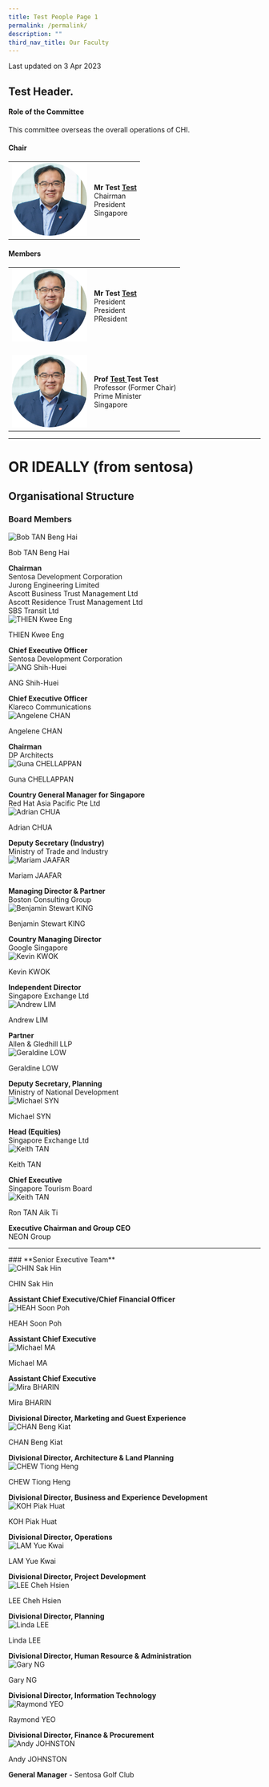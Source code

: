 ```yaml
---
title: Test People Page 1
permalink: /permalink/
description: ""
third_nav_title: Our Faculty
---
```

<p class="right-side-updated">Last updated on 3 Apr 2023</p>


Test Header.
---

#### **Role of the Committee**

This committee overseas the overall operations of CHI.

#### **Chair**

<table cellpadding="10" border="0" style="width: 100%;">
<tbody>
<tr>
<td style="width: 150px;"><img alt="andrew1" src="/images/Chairman.png"></td>
<td><strong>Mr Test <u>Test</u></strong><br>Chairman<br>President<br>Singapore<br>
</td></tr>
</tbody>
</table>

#### **Members**

<table cellpadding="10" border="0" style="width: 100%;">
<tbody>
<tr>
<td style="width: 150px;"><img alt="andrew1" src="/images/Chairman.png"><br></td>
<td><strong>Mr Test  <u>Test </u></strong><br>President<br>President<br>PResident<br></td>
</tr>
<tr>
<td><br><img alt="andrew1" src="/images/Chairman.png"><br></td>
<td><br><strong>Prof <u>Test </u> Test  Test </strong><br>Professor (Former Chair)<br>Prime Minister<br>Singapore<br></td>
</tr>


</tbody>
</table>

---



# **OR IDEALLY (from sentosa)**

 Organisational Structure
---
### **Board Members**
<div class="row">
    <div class="col is-4">
        <img alt="Bob TAN Beng Hai" src="/images/who-we-are/organisational-structure/MrBobTANBengHai.jpg">
    </div>
    <div class="col is-8">
        <p class="title is-4">Bob TAN Beng Hai</p>
        <strong>Chairman</strong>
        <br> Sentosa Development Corporation
        <br> Jurong Engineering Limited
        <br> Ascott Business Trust Management Ltd
        <br> Ascott Residence Trust Management Ltd
			  <br> SBS Transit Ltd
    </div>
</div>

<div class="row">
    <div class="col is-4">
        <img alt="THIEN Kwee Eng" src="/images/who-we-are/organisational-structure/Thien-Kwee-Engupdated.jpg">
    </div>
    <div class="col is-8">
        <p class="title is-4">THIEN Kwee Eng</p>
        <strong>Chief Executive Officer</strong>
        <br> Sentosa Development Corporation
    </div>
</div>

<div class="row">
    <div class="col is-4">
        <img alt="ANG Shih-Huei" src="/images/who-we-are/organisational-structure/ANGShihHuei.jpg">
    </div>
    <div class="col is-8">
        <p class="title is-4">ANG Shih-Huei</p>
        <strong>Chief Executive Officer</strong>
        <br> Klareco Communications
    </div>
</div>

<div class="row">
    <div class="col is-4">
        <img alt="Angelene CHAN" src="/images/who-we-are/organisational-structure/Angelene_Chan.jpg">
    </div>
    <div class="col is-8">
        <p class="title is-4">Angelene CHAN</p>
        <strong>Chairman</strong>
        <br> DP Architects
    </div>
</div>

<div class="row">
    <div class="col is-4">
        <img alt="Guna CHELLAPPAN" src="/images/who-we-are/organisational-structure/Guna_Chellappan.jpg">
    </div>
    <div class="col is-8">
        <p class="title is-4">Guna CHELLAPPAN</p>
        <strong>Country General Manager for Singapore</strong>
        <br> Red Hat Asia Pacific Pte Ltd
    </div>
</div>

<div class="row">
    <div class="col is-4">
        <img alt="Adrian CHUA" src="/images/who-we-are/organisational-structure/Adrian_Chua.jpg">
    </div>
    <div class="col is-8">
        <p class="title is-4">Adrian CHUA</p>
        <strong>Deputy Secretary (Industry)</strong>
        <br> Ministry of Trade and Industry
    </div>
</div>

<div class="row">
    <div class="col is-4">
        <img alt="Mariam JAAFAR" src="/images/who-we-are/organisational-structure/Mariam_Jaafar.jpg">
    </div>
    <div class="col is-8">
        <p class="title is-4">Mariam JAAFAR</p>
        <strong>Managing Director &amp; Partner</strong>
        <br> Boston Consulting Group
    </div>
</div>

<div class="row">
    <div class="col is-4">
        <img alt="Benjamin Stewart KING" src="/images/who-we-are/organisational-structure/Board-Benjamin-King.jpg">
    </div>
    <div class="col is-8">
        <p class="title is-4">Benjamin Stewart KING</p>
        <strong>Country Managing Director</strong>
        <br> Google Singapore
    </div>
</div>

<div class="row">
    <div class="col is-4">
        <img alt="Kevin KWOK" src="/images/who-we-are/organisational-structure/Bod-Kevin-Kwok.jpg">
    </div>
    <div class="col is-8">
        <p class="title is-4">Kevin KWOK</p>
        <strong>Independent Director</strong>
        <br> Singapore Exchange Ltd
    </div>
</div>

<div class="row">
    <div class="col is-4">
        <img alt="Andrew LIM" src="/images/who-we-are/organisational-structure/MrAndrewLim.jpeg">
    </div>
    <div class="col is-8">
        <p class="title is-4">Andrew LIM</p>
        <strong>Partner</strong>
        <br> Allen &amp; Gledhill LLP
    </div>
</div>

<div class="row">
    <div class="col is-4">
        <img alt="Geraldine LOW" src="/images/who-we-are/organisational-structure/Board-Geraldine-Low-updated.jpg">
    </div>
    <div class="col is-8">
        <p class="title is-4">Geraldine LOW</p>
        <strong>Deputy Secretary, Planning</strong>
        <br> Ministry of National Development
    </div>
</div>

<div class="row">
    <div class="col is-4">
        <img alt="Michael SYN" src="/images/who-we-are/organisational-structure/Michael_Syn.jpg">
    </div>
    <div class="col is-8">
        <p class="title is-4">Michael SYN</p>
        <strong>Head (Equities)</strong>
        <br> Singapore Exchange Ltd
    </div>
</div>

<div class="row">
    <div class="col is-4">
        <img alt="Keith TAN" src="/images/who-we-are/organisational-structure/MrKeithTAN.jpg">
    </div>
    <div class="col is-8">
        <p class="title is-4">Keith TAN</p>
        <strong>Chief Executive</strong>
        <br> Singapore Tourism Board
    </div>
</div>

<div class="row">
    <div class="col is-4">
        <img alt="Keith TAN" src="/images/who-we-are/organisational-structure/ron_tan.png">
    </div>
    <div class="col is-8">
        <p class="title is-4">Ron TAN Aik Ti</p>
        <strong>Executive Chairman and Group CEO</strong>
        <br> NEON Group
    </div>
</div>

<hr> 
### **Senior Executive Team**

<div class="row">
    <div class="col is-4">
        <img alt="CHIN Sak Hin" src="/images/who-we-are/organisational-structure/MrCHINSakHin.jpg">
    </div>
    <div class="col is-8">
        <p class="title is-4">CHIN Sak Hin</p>
        <strong>Assistant Chief Executive/Chief Financial Officer</strong>
    </div>
</div>

<div class="row">
    <div class="col is-4">
        <img alt="HEAH Soon Poh" src="/images/who-we-are/organisational-structure/soon poh.png">
    </div>
    <div class="col is-8">
        <p class="title is-4">HEAH Soon Poh</p>
        <strong>Assistant Chief Executive</strong>
    </div>
</div>


<div class="row">
    <div class="col is-4">
        <img alt="Michael MA" src="/images/who-we-are/organisational-structure/Set-Michael-Ma.jpg">
    </div>
    <div class="col is-8">
        <p class="title is-4">Michael MA</p>
        <strong>Assistant Chief Executive</strong>
    </div>
</div>

<div class="row">
    <div class="col is-4">
        <img alt="Mira BHARIN" src="/images/who-we-are/organisational-structure/Set-Mira-Bharin.jpg">
    </div>
    <div class="col is-8">
        <p class="title is-4">Mira BHARIN</p>
        <strong>Divisional Director, Marketing and Guest Experience</strong>
    </div>
</div>

<div class="row">
    <div class="col is-4">
        <img alt="CHAN Beng Kiat" src="/images/who-we-are/organisational-structure/SET_Chan_Beng_Kiat.jpg">
    </div>
    <div class="col is-8">
        <p class="title is-4">CHAN Beng Kiat</p>
        <strong>Divisional Director, Architecture &amp; Land Planning</strong>
    </div>
</div>

<div class="row">
    <div class="col is-4">
        <img alt="CHEW Tiong Heng" src="/images/who-we-are/organisational-structure/Set-Chew-Tiong-Heng.jpg">
    </div>
    <div class="col is-8">
        <p class="title is-4">CHEW Tiong Heng</p>
        <strong>Divisional Director, Business and Experience Development</strong>
    </div>
</div>

<div class="row">
    <div class="col is-4">
        <img alt="KOH Piak Huat" src="/images/who-we-are/organisational-structure/MrKOHPiakHuat.jpg">
    </div>
    <div class="col is-8">
        <p class="title is-4">KOH Piak Huat</p>
        <strong>Divisional Director, Operations</strong>
    </div>
</div>

<div class="row">
    <div class="col is-4">
        <img alt="LAM Yue Kwai" src="/images/who-we-are/organisational-structure/MrLAMYueKwai.jpg">
    </div>
    <div class="col is-8">
        <p class="title is-4">LAM Yue Kwai</p>
        <strong>Divisional Director, Project Development</strong>
    </div>
</div>

<div class="row">
    <div class="col is-4">
        <img alt="LEE Cheh Hsien" src="/images/who-we-are/organisational-structure/LEEChehHsien.jpg">
    </div>
    <div class="col is-8">
        <p class="title is-4">LEE Cheh Hsien</p>
        <strong>Divisional Director, Planning</strong>
    </div>
</div>

<div class="row">
    <div class="col is-4">
        <img alt="Linda LEE" src="images/who-we-are/organisational-structure/MsLindaLEE.jpg">
    </div>
    <div class="col is-8">
        <p class="title is-4">Linda LEE</p>
        <strong>Divisional Director, Human Resource &amp; Administration</strong>
    </div>
</div>


<div class="row">
    <div class="col is-4">
        <img alt="Gary NG" src="images/who-we-are/organisational-structure/SET-Gary-Ng.jpg">
    </div>
    <div class="col is-8">
        <p class="title is-4">Gary NG</p>
        <strong>Divisional Director, Information Technology</strong>
    </div>
</div>

<div class="row">
    <div class="col is-4">
        <img alt="Raymond YEO" src="/images/who-we-are/organisational-structure/SETRaymondYeo_cropped.png">
    </div>
    <div class="col is-8">
        <p class="title is-4">Raymond YEO</p>
        <strong>Divisional Director, Finance &amp; Procurement</strong>
    </div>
</div>

<div class="row">
    <div class="col is-4">
        <img alt="Andy JOHNSTON" src="/images/who-we-are/organisational-structure/MrAndyJOHNSTON.jpg">
    </div>
    <div class="col is-8">
        <p class="title is-4">Andy JOHNSTON</p>
        <strong>General Manager</strong> - Sentosa Golf Club
    </div>
</div>